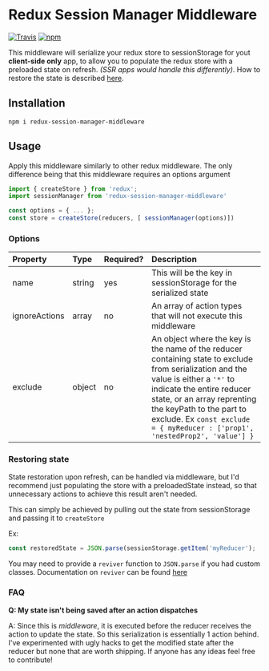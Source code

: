 # Redux Session Manager Middleware
[![Travis](https://img.shields.io/travis/ssilve1989/redux-session-manager-middleware.svg)](https://travis-ci.org/ssilve1989/redux-session-manager-middleware)
[![npm](https://img.shields.io/npm/v/redux-session-manager-middleware.svg?style=flat-square)](https://www.npmjs.com/package/redux-session-manager-middleware)

This middleware will serialize your redux store to sessionStorage for yout **client-side only** app, to allow you to populate the redux store with a preloaded state on refresh. *(SSR apps would handle this differently)*. How to restore the state is described [here](#restoring-state).

## Installation

```
npm i redux-session-manager-middleware
```

## Usage
Apply this middleware similarly to other redux middleware. The only difference
being that this middleware requires an options argument

```javascript
import { createStore } from 'redux';
import sessionManager from 'redux-session-manager-middleware'

const options = { ... };
const store = createStore(reducers, [ sessionManager(options)])
```

### Options
| Property | Type | Required? | Description |
|:---|:---|:---|:---
name | string | yes | This will be the key in sessionStorage for the serialized state |
ignoreActions | array | no | An array of action types that will not execute this middleware |
exclude | object | no | An object where the key is the name of the reducer containing state to exclude from serialization and the value is either a `'*'` to indicate the entire reducer state, or an array reprenting the keyPath to the part to exclude. Ex ```const exclude = { myReducer : ['prop1', 'nestedProp2', 'value'] }```


### Restoring state

State restoration upon refresh, can be handled via middleware, but I'd recommend just populating the store with a preloadedState instead, so that unnecessary actions to achieve this result aren't needed.

This can simply be achieved by pulling out the state from sessionStorage and passing it to `createStore`

Ex:
```javascript
const restoredState = JSON.parse(sessionStorage.getItem('myReducer');
```
You may need to provide a `reviver` function to `JSON.parse` if you had custom classes. Documentation on `reviver` can be found [here](https://developer.mozilla.org/en-US/docs/Web/JavaScript/Reference/Global_Objects/JSON/parse)

### FAQ

**Q: My state isn't being saved after an action dispatches**

A: Since this is *middleware*, it is executed before the reducer receives the action to update the state. So this serialization is essentially 1 action behind. I've experimented with ugly hacks to get the modified state after the reducer but none that are worth shipping. If anyone has any ideas feel free to contribute!
